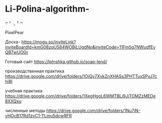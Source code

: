 # Li-Polina-algorithm-
ෆ⁠╹⁠ ⁠.̮⁠ ⁠╹⁠ෆ

PixelPear

Доска- https://mogu.so/inviteLink?inviteBoardId=kmG08zqU584WOBjLUgdNo&inviteCode=11Fm5q7NWudfEyQB7wUOGr

Готовый сайт
https://lplnshka.github.io/soap-lend/

производственная практика https://drive.google.com/drive/folders/1OjQy7XvkZnXHASs3PHTTuxSPvJ7chj8I

учебная практика https://drive.google.com/drive/folders/1XegHgoL6WMTBLi9JjTOMZzMEDe8XXQxu

численные методы https://drive.google.com/drive/folders/1Nu7iN-vHOcB17Rd1zvC1-TLmu5dcwRFR